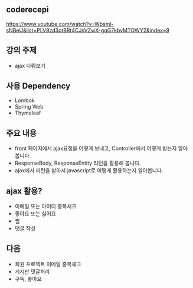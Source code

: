 ## coderecepi
https://www.youtube.com/watch?v=Wbsml-sNBeU&list=PLV9zd3otBRt4CJsVZwX-gqG7kbvMTOWY2&index=9

## 강의 주제
- ajax 다뤄보기 

## 사용 Dependency
- Lombok
- Spring Web
- Thymeleaf

## 주요 내용 
- front 페이지에서 ajax요청을 어떻게 보내고, Controller에서 어떻게 받는지 알아봅니다.
- ResponseBody, ResponseEntity 리턴을 활용해 봅니다. 
- ajax에서 리턴을 받아서 javascript로 어떻게 활용하는지 알아봅니다. 

## ajax 활용?
- 이메일 또는 아이디 중복체크 
- 좋아요 또는 싫어요 
- 찜 
- 댓글 작성 

## 다음 
- 회원 프로젝트 이메일 중복체크
- 게시판 댓글처리 
- 구독, 좋아요
